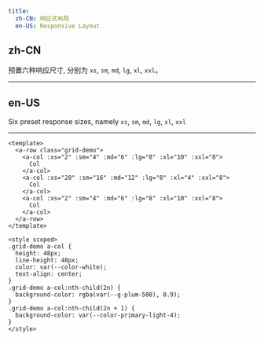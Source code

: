 ```yaml
title:
  zh-CN: 响应式布局
  en-US: Responsive Layout
```

## zh-CN

预置六种响应尺寸, 分别为 `xs`, `sm`, `md`, `lg`, `xl`, `xxl`。

---

## en-US

Six preset response sizes, namely `xs`, `sm`, `md`, `lg`, `xl`, `xxl`

---

```vue
<template>
  <a-row class="grid-demo">
    <a-col :xs="2" :sm="4" :md="6" :lg="8" :xl="10" :xxl="8">
      Col
    </a-col>
    <a-col :xs="20" :sm="16" :md="12" :lg="8" :xl="4" :xxl="8">
      Col
    </a-col>
    <a-col :xs="2" :sm="4" :md="6" :lg="8" :xl="10" :xxl="8">
      Col
    </a-col>
  </a-row>
</template>

<style scoped>
.grid-demo a-col {
  height: 48px;
  line-height: 48px;
  color: var(--color-white);
  text-align: center;
}
.grid-demo a-col:nth-child(2n) {
  background-color: rgba(var(--g-plum-500), 0.9);
}
.grid-demo a-col:nth-child(2n + 1) {
  background-color: var(--color-primary-light-4);
}
</style>
```
